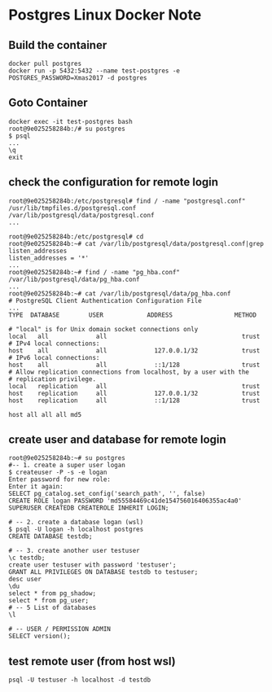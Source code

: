 # Postgres Linux Docker Note

## Build the container

    docker pull postgres
    docker run -p 5432:5432 --name test-postgres -e POSTGRES_PASSWORD=Xmas2017 -d postgres

## Goto Container
    docker exec -it test-postgres bash
    root@9e025258284b:/# su postgres
    $ psql
    ...
    \q
    exit

## check the configuration for remote login
    root@9e025258284b:/etc/postgresql# find / -name "postgresql.conf"
    /usr/lib/tmpfiles.d/postgresql.conf
    /var/lib/postgresql/data/postgresql.conf
    ...
    
    root@9e025258284b:/etc/postgresql# cd
    root@9e025258284b:~# cat /var/lib/postgresql/data/postgresql.conf|grep listen_addresses
    listen_addresses = '*'
    ...
    root@9e025258284b:~# find / -name "pg_hba.conf"
    /var/lib/postgresql/data/pg_hba.conf
    ...
    root@9e025258284b:~# cat /var/lib/postgresql/data/pg_hba.conf
    # PostgreSQL Client Authentication Configuration File
    ...
    TYPE  DATABASE        USER            ADDRESS                 METHOD
    
    # "local" is for Unix domain socket connections only
    local   all             all                                     trust
    # IPv4 local connections:
    host    all             all             127.0.0.1/32            trust
    # IPv6 local connections:
    host    all             all             ::1/128                 trust
    # Allow replication connections from localhost, by a user with the
    # replication privilege.
    local   replication     all                                     trust
    host    replication     all             127.0.0.1/32            trust
    host    replication     all             ::1/128                 trust
    
    host all all all md5

## create user and database for remote login
    root@9e025258284b:~# su postgres
    #-- 1. create a super user logan
    $ createuser -P -s -e logan
    Enter password for new role:
    Enter it again:
    SELECT pg_catalog.set_config('search_path', '', false)
    CREATE ROLE logan PASSWORD 'md55584469c41de154756016406355ac4a0' SUPERUSER CREATEDB CREATEROLE INHERIT LOGIN;
    
    # -- 2. create a database logan (wsl)
    $ psql -U logan -h localhost postgres
    CREATE DATABASE testdb;
    
    # -- 3. create another user testuser
    \c testdb;
    create user testuser with password 'testuser';
    GRANT ALL PRIVILEGES ON DATABASE testdb to testuser;
    desc user
    \du
    select * from pg_shadow;
    select * from pg_user;
    # -- 5 List of databases
    \l
    
    # -- USER / PERMISSION ADMIN
    SELECT version();

## test remote user (from host wsl)
    psql -U testuser -h localhost -d testdb
